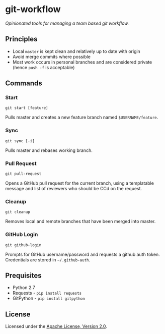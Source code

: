 # git-workflow

_Opinionated tools for managing a team based git workflow._


## Principles

- Local `master` is kept clean and relatively up to date with origin
- Avoid merge commits where possible
- Most work occurs in personal branches and are considered private (hence `push -f` is acceptable)


## Commands

### Start

`git start [feature]`

Pulls master and creates a new feature branch named `$USERNAME/feature`.

### Sync

`git sync [-i]`

Pulls master and rebases working branch.

### Pull Request

`git pull-request`

Opens a GitHub pull request for the current branch, using a templatable message and list of
reviewers who should be CCd on the request.

### Cleanup

`git cleanup`

Removes local and remote branches that have been merged into master.

### GitHub Login

`git github-login`

Prompts for GitHub username/password and requests a github auth token. Credentials
are stored in `~/.github-auth`.


## Prequisites

- Python 2.7
- Requests - `pip install requests`
- GitPython - `pip install gitpython`


## License

Licensed under the [Apache License, Version 2.0](http://www.apache.org/licenses/LICENSE-2.0).
